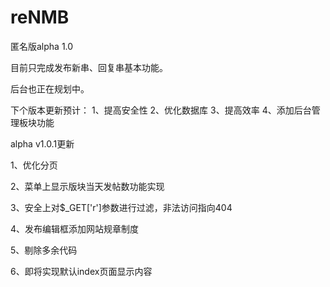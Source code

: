 # reNMB
匿名版alpha 1.0

目前只完成发布新串、回复串基本功能。

后台也正在规划中。

下个版本更新预计：
1、提高安全性
2、优化数据库
3、提高效率
4、添加后台管理板块功能


alpha v1.0.1更新

1、优化分页

2、菜单上显示版块当天发帖数功能实现

3、安全上对$_GET['r']参数进行过滤，非法访问指向404

4、发布编辑框添加网站规章制度

5、剔除多余代码

6、即将实现默认index页面显示内容
